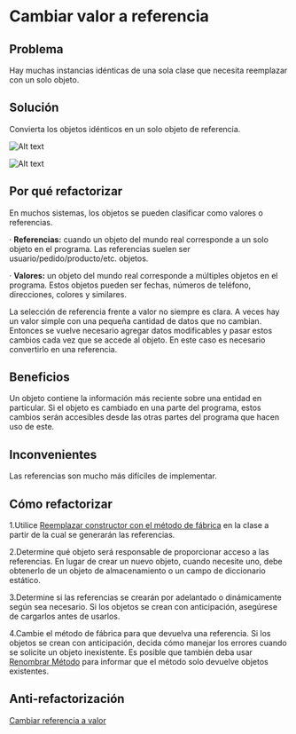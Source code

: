 # Cambiar valor a referencia

## Problema

Hay muchas instancias idénticas de una sola clase que necesita reemplazar con un solo objeto.

## Solución

Convierta los objetos idénticos en un solo objeto de referencia.

![Alt text](https://refactoring.guru/images/refactoring/diagrams/Change%20Value%20to%20Reference%20-%20Before.png?id%3Db2e65e5bb87366e8195bab6933c15250)

![Alt text](https://refactoring.guru/images/refactoring/diagrams/Change%20Value%20to%20Reference%20-%20After.png?id%3D20d3bdea32264097859011bacb4ff19f)

## Por qué refactorizar

En muchos sistemas, los objetos se pueden clasificar como valores o referencias.

· **Referencias:** cuando un objeto del mundo real corresponde a un solo objeto en el programa. Las referencias suelen ser usuario/pedido/producto/etc. objetos.

· **Valores:** un objeto del mundo real corresponde a múltiples objetos en el programa. Estos objetos pueden ser fechas, números de teléfono, direcciones, colores y similares.

La selección de referencia frente a valor no siempre es clara. A veces hay un valor simple con una pequeña cantidad de datos que no cambian. Entonces se vuelve necesario agregar datos modificables y pasar estos cambios cada vez que se accede al objeto. En este caso es necesario convertirlo en una referencia.

## Beneficios

Un objeto contiene la información más reciente sobre una entidad en particular. Si el objeto es cambiado en una parte del programa, estos cambios serán accesibles desde las otras partes del programa que hacen uso de este.

## Inconvenientes

Las referencias son mucho más difíciles de implementar.

## Cómo refactorizar

1.Utilice [Reemplazar constructor con el método de fábrica](./ReplaceConstructorWithFactoryMethod.md) en la clase a partir de la cual se generarán las referencias.

2.Determine qué objeto será responsable de proporcionar acceso a las referencias. En lugar de crear un nuevo objeto, cuando necesite uno, debe obtenerlo de un objeto de almacenamiento o un campo de diccionario estático.

3.Determine si las referencias se crearán por adelantado o dinámicamente según sea necesario. Si los objetos se crean con anticipación, asegúrese de cargarlos antes de usarlos.

4.Cambie el método de fábrica para que devuelva una referencia. Si los objetos se crean con anticipación, decida cómo manejar los errores cuando se solicite un objeto inexistente. Es posible que también deba usar [Renombrar Método](
./RenameMethod.md) para informar que el método solo devuelve objetos existentes.


## Anti-refactorización
[Cambiar referencia a valor](/RefactoringPattern/ChangeValueToReference.md)